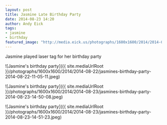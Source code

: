 ```yaml
---
layout: post
title: Jasmine Late Birthday Party
date: 2014-08-23 14:20
author: Andy Eick
tags: 
- jasmine
- birthday
featured_image: "http://media.eick.us/photographs/1600x1600/2014/2014-08-23/jasmines-birthday-party-2014-08-23-14-50-08.jpeg"
---
```

Jasmine played laser tag for her birthday party

![Jasmine's birthday party]({{ site.mediaUrlRoot }}/photographs/1600x1600/2014/2014-08-22/jasmines-birthday-party-2014-08-22-11-05-11.jpeg)

![Jasmine's birthday party]({{ site.mediaUrlRoot }}/photographs/1600x1600/2014/2014-08-23/jasmines-birthday-party-2014-08-23-14-50-08.jpeg)

![Jasmine's birthday party]({{ site.mediaUrlRoot }}/photographs/1600x1600/2014/2014-08-23/jasmines-birthday-party-2014-08-23-14-51-23.jpeg)
